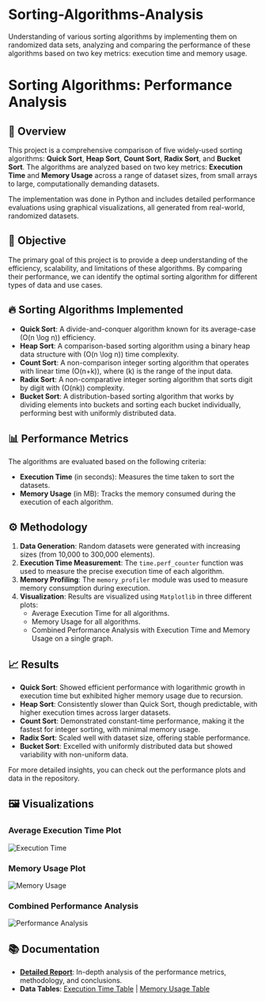 # Sorting-Algorithms-Analysis
Understanding of various sorting algorithms by implementing them on randomized data sets, analyzing and comparing the performance of these algorithms based on two key metrics: execution time and memory usage.

# Sorting Algorithms: Performance Analysis

## 📜 Overview
This project is a comprehensive comparison of five widely-used sorting algorithms: **Quick Sort**, **Heap Sort**, **Count Sort**, **Radix Sort**, and **Bucket Sort**. The algorithms are analyzed based on two key metrics: **Execution Time** and **Memory Usage** across a range of dataset sizes, from small arrays to large, computationally demanding datasets.

The implementation was done in Python and includes detailed performance evaluations using graphical visualizations, all generated from real-world, randomized datasets.

## 🧠 Objective
The primary goal of this project is to provide a deep understanding of the efficiency, scalability, and limitations of these algorithms. By comparing their performance, we can identify the optimal sorting algorithm for different types of data and use cases.

## 🔥 Sorting Algorithms Implemented
- **Quick Sort**: A divide-and-conquer algorithm known for its average-case \(O(n \log n)\) efficiency.
- **Heap Sort**: A comparison-based sorting algorithm using a binary heap data structure with \(O(n \log n)\) time complexity.
- **Count Sort**: A non-comparison integer sorting algorithm that operates with linear time \(O(n+k)\), where \(k\) is the range of the input data.
- **Radix Sort**: A non-comparative integer sorting algorithm that sorts digit by digit with \(O(nk)\) complexity.
- **Bucket Sort**: A distribution-based sorting algorithm that works by dividing elements into buckets and sorting each bucket individually, performing best with uniformly distributed data.

## 📊 Performance Metrics
The algorithms are evaluated based on the following criteria:
- **Execution Time** (in seconds): Measures the time taken to sort the datasets.
- **Memory Usage** (in MB): Tracks the memory consumed during the execution of each algorithm.

## ⚙️ Methodology
1. **Data Generation**: Random datasets were generated with increasing sizes (from 10,000 to 300,000 elements).
2. **Execution Time Measurement**: The `time.perf_counter` function was used to measure the precise execution time of each algorithm.
3. **Memory Profiling**: The `memory_profiler` module was used to measure memory consumption during execution.
4. **Visualization**: Results are visualized using `Matplotlib` in three different plots:
   - Average Execution Time for all algorithms.
   - Memory Usage for all algorithms.
   - Combined Performance Analysis with Execution Time and Memory Usage on a single graph.

## 📈 Results
- **Quick Sort**: Showed efficient performance with logarithmic growth in execution time but exhibited higher memory usage due to recursion.
- **Heap Sort**: Consistently slower than Quick Sort, though predictable, with higher execution times across larger datasets.
- **Count Sort**: Demonstrated constant-time performance, making it the fastest for integer sorting, with minimal memory usage.
- **Radix Sort**: Scaled well with dataset size, offering stable performance.
- **Bucket Sort**: Excelled with uniformly distributed data but showed variability with non-uniform data.

For more detailed insights, you can check out the performance plots and data in the repository.

## 🖼️ Visualizations
### Average Execution Time Plot
![Execution Time](./Plot1.png)

### Memory Usage Plot
![Memory Usage](./Plot2.png)

### Combined Performance Analysis
![Performance Analysis](./Plot3.png)

## 📚 Documentation
- **[Detailed Report](./Report.pdf)**: In-depth analysis of the performance metrics, methodology, and conclusions.
- **Data Tables**: [Execution Time Table](./Table1.png) | [Memory Usage Table](./Table2.png)
